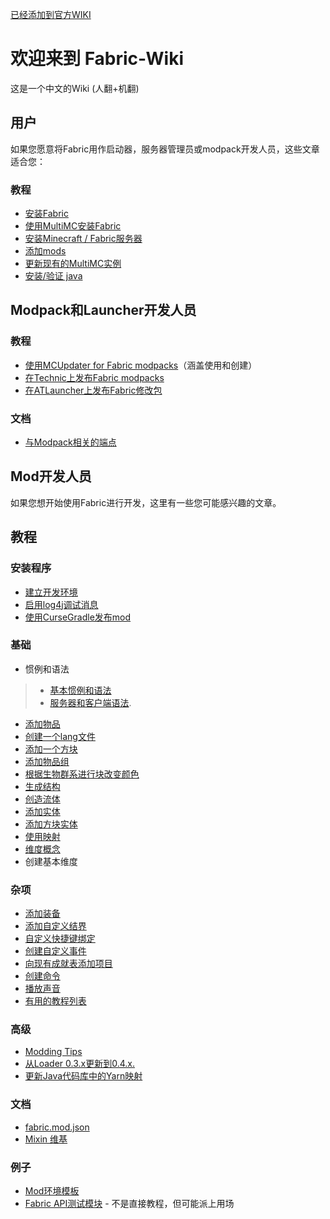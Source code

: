 [已经添加到官方WIKI](https://fabricmc.net/wiki/zh_cn:start)
# 欢迎来到 Fabric-Wiki
这是一个中文的Wiki  (人翻+机翻)

## 用户
如果您愿意将Fabric用作启动器，服务器管理员或modpack开发人员，这些文章适合您：

### 教程
* [安装Fabric](https://fabricmc.net/wiki/install)
* [使用MultiMC安装Fabric](https://fabricmc.net/wiki/tutorial:install_with_multimc)
* [安装Minecraft / Fabric服务器](https://fabricmc.net/wiki/tutorial:installing_minecraft_fabric_server)
* [添加mods](https://fabricmc.net/wiki/tutorial:adding_mods)
* [更新现有的MultiMC实例](https://fabricmc.net/wiki/tutorial:updating_fabric_using_multimc_launcher)
* [安装/验证 java](https://fabricmc.net/wiki/tutorial:install_java)


## Modpack和Launcher开发人员
### 教程
* [使用MCUpdater for Fabric modpacks](https://fabricmc.net/wiki/tutorial:mcupdater_modpacks)（涵盖使用和创建）
* [在Technic上发布Fabric modpacks](https://fabricmc.net/wiki/tutorial:technic_modpacks)
* [在ATLauncher上发布Fabric修改包](https://fabricmc.net/wiki/tutorial:atlauncher_modpacks)
### 文档
* [与Modpack相关的端点](https://fabricmc.net/wiki/documentation:modpack_related_endpoints)


## Mod开发人员
如果您想开始使用Fabric进行开发，这里有一些您可能感兴趣的文章。
## 教程 

### 安装程序
* [建立开发环境](tutorial/setup.md)
* [启用log4j调试消息](https://wiki.vg/Debugging)
* [使用CurseGradle发布mod](tutorial/cursegradle.md)

### 基础
* 惯例和语法
>* [基本惯例和语法](tutorial/terms.md)
>* [服务器和客户端语法](tutorial/side.md).
* [添加物品](tutorial/items.md)
* [创建一个lang文件](tutorial/lang.md)
* [添加一个方块](tutorial/blocks.md)
* [添加物品组](tutorial/itemgroup.md)
* [根据生物群系进行块改变颜色](tutorial//biomecoloring.md)
* [生成结构](tutorial/structures.md)
* [创造流体](tutorial/fluids.md)
* [添加实体](tutorial/entity.md)
* [添加方块实体](tutorial/blockentity.md)
* [使用映射](tutorial/mappings.md)
* [维度概念](tutorial/dimensionconcepts.md)
* 创建基本维度

### 杂项

* [添加装备](tutorial/armor.md)
* [添加自定义结界]()
* [自定义快捷键绑定](tutorial/keybinds.md)
* [创建自定义事件]()
* [向现有成就表添加项目]()
* [创建命令]()
* [播放声音]()
* [有用的教程列表]()

### 高级

* [Modding Tips](tutorial/modding_tips.md)
* [从Loader 0.3.x更新到0.4.x.](tutorial/loader04x.md)
* [更新Java代码库中的Yarn映射](tutorial/migratemappings.md)

### 文档

* [fabric.mod.json](documentation/fabric_mod_json.md)
* [Mixin 维基](http://github.com/SpongePowered/Mixin/wiki)

### 例子
* [Mod环境模板](https://github.com/FabricMC/fabric-example-mod)
* [Fabric API测试模块](https://github.com/FabricMC/fabric/tree/master/fabric-testmods/java/net/fabricmc/fabric) - 不是直接教程，但可能派上用场
